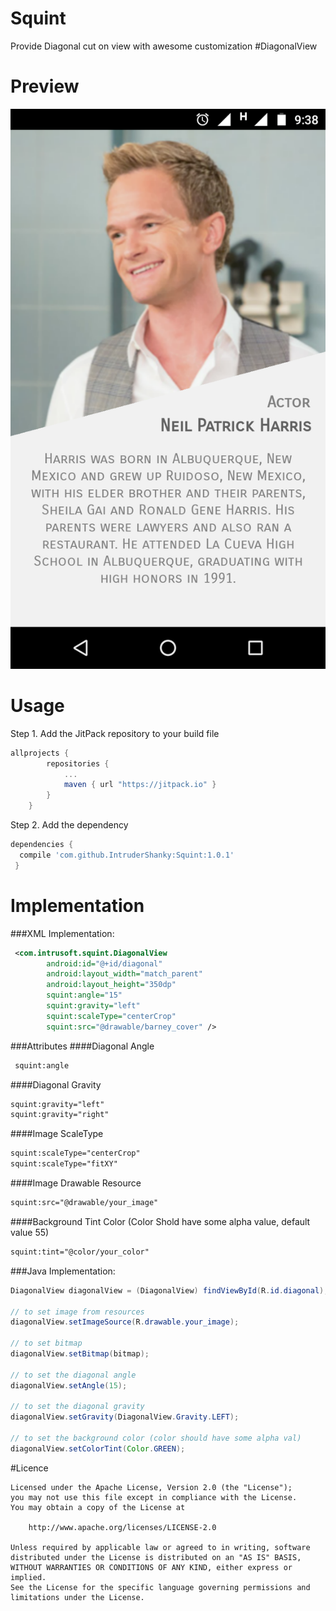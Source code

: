 # Squint
Provide Diagonal cut on view with awesome customization #DiagonalView

# Preview
![Screenshot](Screenshot/screenshot.png)

# Usage
Step 1. Add the JitPack repository to your build file
```groovy
allprojects {
        repositories {
            ...
            maven { url "https://jitpack.io" }
        }
    }
```
Step 2. Add the dependency
```groovy
dependencies {
  compile 'com.github.IntruderShanky:Squint:1.0.1'
 }
 ```
# Implementation
###XML Implementation:
```xml
 <com.intrusoft.squint.DiagonalView
        android:id="@+id/diagonal"
        android:layout_width="match_parent"
        android:layout_height="350dp"
        squint:angle="15"
        squint:gravity="left"
        squint:scaleType="centerCrop"
        squint:src="@drawable/barney_cover" />
```
###Attributes
####Diagonal Angle
```xml
 squint:angle
```
####Diagonal Gravity
```xml
squint:gravity="left"
squint:gravity="right"
```
####Image ScaleType
```xml
squint:scaleType="centerCrop"
squint:scaleType="fitXY"
```
####Image Drawable Resource
```xml
squint:src="@drawable/your_image"
```
####Background Tint Color (Color Shold have some alpha value, default value 55)
```xml
squint:tint="@color/your_color"
```
###Java Implementation:
```java
DiagonalView diagonalView = (DiagonalView) findViewById(R.id.diagonal);

// to set image from resources        
diagonalView.setImageSource(R.drawable.your_image);

// to set bitmap
diagonalView.setBitmap(bitmap);

// to set the diagonal angle
diagonalView.setAngle(15);

// to set the diagonal gravity
diagonalView.setGravity(DiagonalView.Gravity.LEFT);

// to set the background color (color should have some alpha val)
diagonalView.setColorTint(Color.GREEN);
```
#Licence
```
Licensed under the Apache License, Version 2.0 (the "License");
you may not use this file except in compliance with the License.
You may obtain a copy of the License at

    http://www.apache.org/licenses/LICENSE-2.0

Unless required by applicable law or agreed to in writing, software
distributed under the License is distributed on an "AS IS" BASIS,
WITHOUT WARRANTIES OR CONDITIONS OF ANY KIND, either express or implied.
See the License for the specific language governing permissions and
limitations under the License.
```
